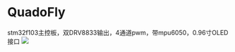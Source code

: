 # QuadoFly
stm32f103主控板，双DRV8833输出，4通道pwm，带mpu6050，0.96寸OLED接口
![](/Users/MJie/Electronic/stm32/打板/project/QuadoFly/QuadoFly.png)